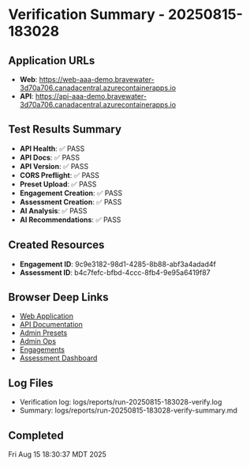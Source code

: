 # Verification Summary - 20250815-183028

## Application URLs
- **Web**: https://web-aaa-demo.bravewater-3d70a706.canadacentral.azurecontainerapps.io
- **API**: https://api-aaa-demo.bravewater-3d70a706.canadacentral.azurecontainerapps.io

## Test Results Summary
- **API Health**: ✅ PASS
- **API Docs**: ✅ PASS
- **API Version**: ✅ PASS
- **CORS Preflight**: ✅ PASS
- **Preset Upload**: ✅ PASS
- **Engagement Creation**: ✅ PASS
- **Assessment Creation**: ✅ PASS
- **AI Analysis**: ✅ PASS
- **AI Recommendations**: ✅ PASS

## Created Resources
- **Engagement ID**: 9c9e3182-98d1-4285-8b88-abf3a4adad4f
- **Assessment ID**: b4c7fefc-bfbd-4ccc-8fb4-9e95a6419f87

## Browser Deep Links
- [Web Application](https://web-aaa-demo.bravewater-3d70a706.canadacentral.azurecontainerapps.io)
- [API Documentation](https://api-aaa-demo.bravewater-3d70a706.canadacentral.azurecontainerapps.io/docs)
- [Admin Presets](https://web-aaa-demo.bravewater-3d70a706.canadacentral.azurecontainerapps.io/admin/presets)
- [Admin Ops](https://web-aaa-demo.bravewater-3d70a706.canadacentral.azurecontainerapps.io/admin/ops)
- [Engagements](https://web-aaa-demo.bravewater-3d70a706.canadacentral.azurecontainerapps.io/engagements)
- [Assessment Dashboard](https://web-aaa-demo.bravewater-3d70a706.canadacentral.azurecontainerapps.io/e/9c9e3182-98d1-4285-8b88-abf3a4adad4f/dashboard)

## Log Files
- Verification log: logs/reports/run-20250815-183028-verify.log
- Summary: logs/reports/run-20250815-183028-verify-summary.md

## Completed
Fri Aug 15 18:30:37 MDT 2025
